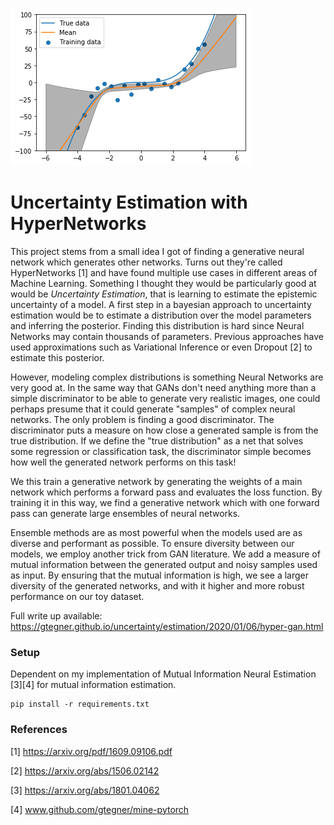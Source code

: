 ![HyperGAN](FIGURES/hypergan.png "Uncertainty Estimation through HyperGANs")


# Uncertainty Estimation with HyperNetworks

This project stems from a small idea I got of finding a generative neural network which generates other networks. Turns out they're called HyperNetworks [1] and have found multiple use cases in different areas of Machine Learning. Something I thought they would be particularly good at would be _Uncertainty Estimation_, that is learning to estimate the epistemic uncertainty of a model. A first step in a bayesian approach to uncertainty estimation would be to estimate a distribution over the model parameters and inferring the posterior. Finding this distribution is hard since Neural Networks may contain thousands of parameters. Previous approaches have used approximations such as Variational Inference or even Dropout [2] to estimate this posterior. 

However, modeling complex distributions is something Neural Networks are very good at. In the same way that GANs don't need anything more than a simple discriminator to be able to generate very realistic images, one could perhaps presume that it could generate "samples" of complex neural networks. The only problem is finding a good discriminator. The discriminator puts a measure on how close a generated sample is from the true distribution. If we define the "true distribution" as a net that solves some regression or classification task, the discriminator simple becomes how well the generated network performs on this task!

We this train a generative network by generating the weights of a main network which performs a forward pass and evaluates the loss function. By training it in this way, we find a generative network which with one forward pass can generate large ensembles of neural networks.

Ensemble methods are as most powerful when the models used are as diverse and performant as possible. To ensure diversity between our models, we employ another trick from GAN literature. We add a measure of mutual information between the generated output and noisy samples used as input. By ensuring that the mutual information is high, we see a larger diversity of the generated networks, and with it higher and more robust performance on our toy dataset. 

Full write up available: https://gtegner.github.io/uncertainty/estimation/2020/01/06/hyper-gan.html

### Setup
Dependent on my implementation of Mutual Information Neural Estimation [3][4] for mutual information estimation.

```
pip install -r requirements.txt
```


### References
[1] https://arxiv.org/pdf/1609.09106.pdf

[2] https://arxiv.org/abs/1506.02142

[3] https://arxiv.org/abs/1801.04062

[4] www.github.com/gtegner/mine-pytorch

